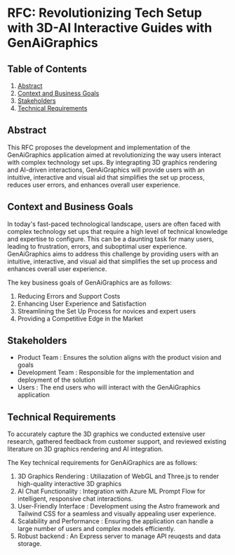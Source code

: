 # RFC: Revolutionizing Tech Setup with 3D-AI Interactive Guides with GenAiGraphics

## Table of Contents
1. [Abstract](#abstract)
2. [Context and Business Goals](#context-and-business-goals)
3. [Stakeholders](#stakeholders)
4. [Technical Requirements](#technical-requirements)

## Abstract

This RFC proposes the development and implementation of the GenAiGraphics application aimed at revolutionizing the way users interact with complex technology set ups. By integrapting 3D graphics rendering and AI-driven interactions, GenAiGraphics will provide users with an intuitive, interactive  and visual aid that simplifies the set up process, reduces user errors, and enhances overall user experience.

## Context and Business Goals

In today's fast-paced technological landscape, users are often faced with complex technology set ups that require a high level of technical knowledge and expertise to configure. This can be a daunting task for many users, leading to frustration, errors, and suboptimal user experience. GenAiGraphics aims to address this challenge by providing users with an intuitive, interactive, and visual aid that simplifies the set up process and enhances overall user experience.

The key business goals of GenAiGraphics are as follows:

1. Reducing Errors and Support Costs
2. Enhancing User Experience and Satisfaction
3. Streamlining the Set Up Process for novices and expert users 
4. Providing a Competitive Edge in the Market

## Stakeholders

- Product Team : Ensures the solution aligns with the product vision and goals
- Development Team : Responsible for the implementation and deployment of the solution
- Users : The end users who will interact with the GenAiGraphics application

## Technical Requirements

To accurately capture the 3D graphics we conducted extensive user research, gathered feedback from customer support, and reviewed existing literature on 3D graphics rendering and AI integration. 

The Key technical requirements for GenAiGraphics are as follows:
1. 3D Graphics Rendering : Utiliazation of WebGL and Three.js to render high-quality interactive 3D graphics
2. AI Chat Functionality : Integration with Azure ML Prompt Flow for intelligent, responsive chat interactions.
3. User-Friendly Interface : Development using the Astro framework and Tailwind CSS for a seamless and visually appealing user experience.
4. Scalability and Performance : Ensuring the application can handle a large number of users and complex models efficiently.
5. Robust backend : An Express server to manage API reuqests and data storage.



